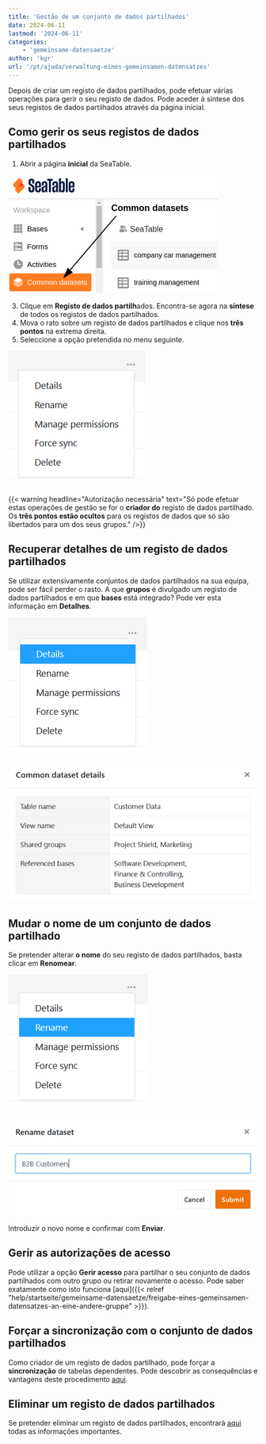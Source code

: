 ```yaml
---
title: 'Gestão de um conjunto de dados partilhados'
date: 2024-06-11
lastmod: '2024-06-11'
categories:
    - 'gemeinsame-datensaetze'
author: 'kgr'
url: '/pt/ajuda/verwaltung-eines-gemeinsamen-datensatzes'
---
```


Depois de criar um registo de dados partilhados, pode efetuar várias operações para gerir o seu registo de dados. Pode aceder à síntese dos seus registos de dados partilhados através da página inicial.

## Como gerir os seus registos de dados partilhados

1. Abrir a página **inicial** da SeaTable.

![Gestão de um conjunto de dados partilhados](images/overview-common-datasets.png)

3. Clique em **Registo de dados partilh**ados. Encontra-se agora na **síntese** de todos os registos de dados partilhados.
4. Mova o rato sobre um registo de dados partilhados e clique nos **três pontos** na extrema direita.
5. Seleccione a opção pretendida no menu seguinte.

![Mais operações para conjuntos de dados comuns](images/More-operations-for-common-datasets.png)

{{< warning  headline="Autorização necessária"  text="Só pode efetuar estas operações de gestão se for o **criador do** registo de dados partilhado. Os **três pontos estão ocultos** para os registos de dados que só são libertados para um dos seus grupos." />}}

## Recuperar detalhes de um registo de dados partilhados

Se utilizar extensivamente conjuntos de dados partilhados na sua equipa, pode ser fácil perder o rasto. A que **grupos** é divulgado um registo de dados partilhados e em que **bases** está integrado? Pode ver esta informação em **Detalhes**.

![Pormenores de um conjunto de dados comum](images/Details-of-a-common-dataset.png)

![Detalhes de conjuntos de dados comuns](images/Common-dataset-details.png)

## Mudar o nome de um conjunto de dados partilhado

Se pretender alterar **o nome** do seu registo de dados partilhados, basta clicar em **Renomear**.

![Opção Renomear conjunto de dados comum](images/Rename-common-dataset-option.png)

![Mudar o nome do conjunto de dados comum](images/Rename-common-dataset.png)

Introduzir o novo nome e confirmar com **Enviar**.

## Gerir as autorizações de acesso

Pode utilizar a opção **Gerir acesso** para partilhar o seu conjunto de dados partilhados com outro grupo ou retirar novamente o acesso. Pode saber exatamente como isto funciona [aqui]({{< relref "help/startseite/gemeinsame-datensaetze/freigabe-eines-gemeinsamen-datensatzes-an-eine-andere-gruppe" >}}).

## Forçar a sincronização com o conjunto de dados partilhados

Como criador de um registo de dados partilhado, pode forçar a **sincronização** de tabelas dependentes. Pode descobrir as consequências e vantagens deste procedimento [aqui](https://seatable.io/pt/docs/gemeinsame-datensaetze/synchronisation-eines-gemeinsamen-datensatzes/).

## Eliminar um registo de dados partilhados

Se pretender eliminar um registo de dados partilhados, encontrará [aqui](https://seatable.io/pt/docs/gemeinsame-datensaetze/loeschen-eines-gemeinsamen-datensatzes/) todas as informações importantes.
